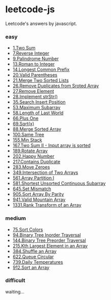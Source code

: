 # leetcode-js

Leetcode's answers by javascript.

### easy

- [1.Two Sum](/1.Two_Sum.js)
- [7.Reverse Integer](/7.Reverse_Integer.js)
- [9.Palindrome Number](/9.Palindrome_Number.js)
- [13.Roman to Integer](/13.Roman_to_Integer.js)
- [14.Longest Common Prefix](/14.Longest_Common_Prefix.js)
- [20.Valid Parentheses](/20.Valid_Parentheses.js)
- [21.Merge Two Sorted Lists](/21.Merge_Two_Sorted_Lists.js)
- [26.Remove Duplicates from Sroted Array](/26.Remove_Duplicates_from_Sroted_Array.js)
- [27.Remove Element](/27.Remove_Element.js)
- [28.Implement strStr()](/28.Implement_strStr().js)
- [35.Search Insert Position](/35.Search_Insert_Position.js)
- [53.Maximum Subarray](/53.Maximum_Subarray.js)
- [58.Length of Last World](/58.Length_of_Last_World.js)
- [66.Plus One](/66.Plus_One.js)
- [69.Sqrt(x)](/69.Sqrt(x).js)
- [88.Merge Sorted Array](/88.Merge_Sorted_Array.js)
- [100.Same Tree](/100.Same_Tree.js)
- [155.Min Stack](/155.Min_Stack.js)
- [167.Two Sum II - Input array is sorted](/167.Two_Sum_II-Input_array_is_sorted.js)
- [189.Rotate Array](/189.Rotate_Array.js)
- [202.Happy Number](/202.Happy_Number.js)
- [217.Contains Duplicate](/217.Contains_Duplicate.js)
- [283.Move Zeroes](/283.Move_Zeroes.js)
- [349.Intersection of Two Arrays](/349.Intersection_of_Two_Arrays.js)
- [561.Array Partition I](/561.Array_Partition_I.js)
- [581.Shortest Unsorted Continuous Subarray](/581.Shortest_Unsorted_Continuous_Subarray.js)
- [645.Set Mismatch](/645.Set_Mismatch.js)
- [905.Sort Array By Parity](/905.Sort_Array_By_Parity.js)
- [941.Valid Mountain Array](/941.Valid_Mountain_Array.js)
- [1331.Rank Transform of an Array](/1331.Rank_Transform_of_an_Array.js)

### medium

- [75.Sort Colors](/75.Sort_Colors.js)
- [94.Binary Tree Inorder Traversal](/94.Binary_Tree_Inorder_Traversal.js)
- [144.Binary Tree Preorder Traversal](/144.Binary_Tree_Preorder_Traversal.js)
- [215.Kth Largest Element in an Array](/215.Kth_Largest_Element_in_an_Array.js)
- [384.Shuffle an Array](/384.Shuffle_an_Array.js)
- [622.Queue Circular](/622.Queue_Circular.js)
- [739.Daily Temperatures](/739.Daily_Temperatures.js)
- [912.Sort an Array](/912.Sort_an_Array.js)

### difficult

waiting...
